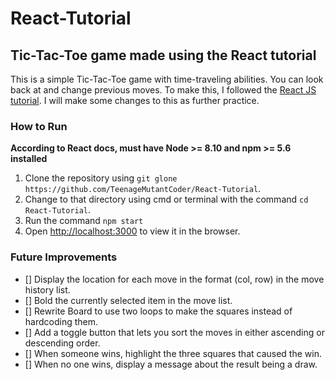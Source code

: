 # React-Tutorial
## Tic-Tac-Toe game made using the React tutorial

This is a simple Tic-Tac-Toe game with time-traveling abilities. You can look back at and change previous moves. 
To make this, I followed the [React JS tutorial](https://reactjs.org/tutorial/tutorial.html). I will make some changes to this as further practice.

### How to Run
**According to React docs, must have Node >= 8.10 and npm >= 5.6 installed**
1. Clone the repository using `git glone https://github.com/TeenageMutantCoder/React-Tutorial`.
2. Change to that directory using cmd or terminal with the command `cd React-Tutorial`.
3. Run the command `npm start`
4. Open [http://localhost:3000](http://localhost:3000) to view it in the browser.

### Future Improvements
- [] Display the location for each move in the format (col, row) in the move history list.
- [] Bold the currently selected item in the move list.
- [] Rewrite Board to use two loops to make the squares instead of hardcoding them.
- [] Add a toggle button that lets you sort the moves in either ascending or descending order.
- [] When someone wins, highlight the three squares that caused the win.
- [] When no one wins, display a message about the result being a draw.